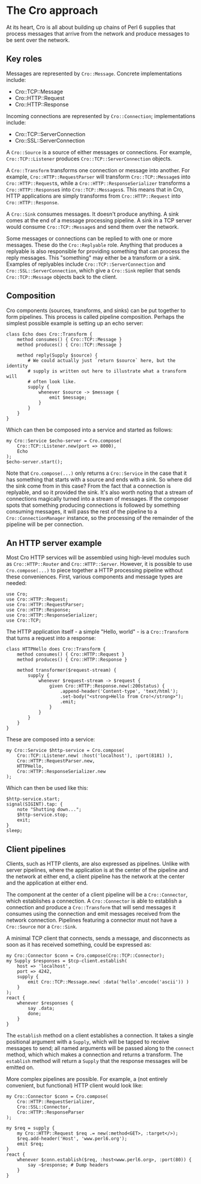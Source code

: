 # The Cro approach

At its heart, Cro is all about building up chains of Perl 6 supplies that
process messages that arrive from the network and produce messages to be sent
over the network.

## Key roles

Messages are represented by `Cro::Message`. Concrete implementations include:

* Cro::TCP::Message
* Cro::HTTP::Request
* Cro::HTTP::Response

Incoming connections are represented by `Cro::Connection`; implementations
include:

* Cro::TCP::ServerConnection
* Cro::SSL::ServerConnection

A `Cro::Source` is a source of either messages or connections. For example,
`Cro::TCP::Listener` produces `Cro::TCP::ServerConnection` objects.

A `Cro::Transform` transforms one connection or message into another. For
example, `Cro::HTTP::RequestParser` will transform `Cro::TCP::Message`s into
`Cro::HTTP::Request`s, while a `Cro::HTTP::ResponseSerializer` transforms a
`Cro::HTTP::Response`s into `Cro::TCP::Messages`s. This means that in Cro,
HTTP applications are simply transforms from `Cro::HTTP::Request` into
`Cro::HTTP::Response`.

A `Cro::Sink` consumes messages. It doesn't produce anything. A sink comes at
the end of a message processing pipeline. A sink in a TCP server would consume
`Cro::TCP::Message`s and send them over the network.

Some messages or connections can be replied to with one or more messages. These
do the `Cro::Replyable` role. Anything that produces a replyable is also
responsible for providing something that can process the reply messages. This
"something" may either be a transform or a sink. Examples of replyables include
`Cro::TCP::ServerConnection` and `Cro::SSL::ServerConnection`, which give a
`Cro::Sink` replier that sends `Cro::TCP::Message` objects back to the client.

## Composition

Cro components (sources, transforms, and sinks) can be put together to form
pipelines. This process is called pipeline composition. Perhaps the simplest
possible example is setting up an echo server:

```
class Echo does Cro::Transform {
    method consumes() { Cro::TCP::Message }
    method produces() { Cro::TCP::Message }

    method reply(Supply $source) {
        # We could actually just `return $source` here, but the identity
        # supply is written out here to illustrate what a transform will
        # often look like.
        supply {
            whenever $source -> $message {
                emit $message;
            }
        }
    }
}
```

Which can then be composed into a service and started as follows:

    my Cro::Service $echo-server = Cro.compose(
        Cro::TCP::Listener.new(port => 8000),
        Echo
    );
    $echo-server.start();

Note that `Cro.compose(...)` only returns a `Cro::Service` in the case that
it has something that starts with a source and ends with a sink. So where did
the sink come from in this case? From the fact that a connection is replyable,
and so it provided the sink. It's also worth noting that a stream of connections
magically turned into a stream of messages. If the composer spots that something
producing connections is followed by something consuming messages, it will
pass the rest of the pipeline to a `Cro::ConnectionManager` instance, so the
processing of the remainder of the pipeline will be per connection.

## An HTTP server example

Most Cro HTTP services will be assembled using high-level modules such as
`Cro::HTTP::Router` and `Cro::HTTP::Server`. However, it is possible to use
`Cro.compose(...)` to piece together a HTTP processing pipeline without these
conveniences. First, various components and message types are needed:

    use Cro;
    use Cro::HTTP::Request;
    use Cro::HTTP::RequestParser;
    use Cro::HTTP::Response;
    use Cro::HTTP::ResponseSerializer;
    use Cro::TCP;

The HTTP application itself - a simple "Hello, world" - is a `Cro::Transform`
that turns a request into a response:

```
class HTTPHello does Cro::Transform {
    method consumes() { Cro::HTTP::Request }
    method produces() { Cro::HTTP::Response }

    method transformer($request-stream) {
        supply {
            whenever $request-stream -> $request {
                given Cro::HTTP::Response.new(:200status) {
                    .append-header('Content-type', 'text/html');
                    .set-body("<strong>Hello from Cro!</strong>");
                    .emit;
                }
            }
        }
    }
}
```

These are composed into a service:

    my Cro::Service $http-service = Cro.compose(
        Cro::TCP::Listener.new( :host('localhost'), :port(8181) ),
        Cro::HTTP::RequestParser.new,
        HTTPHello,
        Cro::HTTP::ResponseSerializer.new
    );

Which can then be used like this:

    $http-service.start;
    signal(SIGINT).tap: {
        note "Shutting down...";
        $http-service.stop;
        exit;
    }
    sleep;

## Client pipelines

Clients, such as HTTP clients, are also expressed as pipelines. Unlike with
server pipelines, where the application is at the center of the pipeline and
the network at either end, a client pipeline has the network at the center and
the application at either end.

The component at the center of a client pipeline will be a `Cro::Connector`,
which establishes a connection. A `Cro::Connector` is able to establish a
connection and produce a `Cro::Transform` that will send messages it consumes
using the connection and emit messages received from the network connection.
Pipelines featuring a connector must not have a `Cro::Source` nor a
`Cro::Sink`.

A minimal TCP client that connects, sends a message, and disconnects as soon
as it has received something, could be expressed as:

    my Cro::Connector $conn = Cro.compose(Cro::TCP::Connector);
    my Supply $responses = $tcp-client.establish(
        host => 'localhost',
        port => 4242,
        supply {
            emit Cro::TCP::Message.new( :data('hello'.encode('ascii')) )
        }
    );
    react {
        whenever $responses {
            say .data;
            done;
        }
    }

The `establish` method on a client establishes a connection. It takes a single
positional argument with a `Supply`, which will be tapped to receive messages
to send; all named arguments will be passed along to the `connect` method,
which which makes a connection and returns a transform. The `establish` method
will return a `Supply` that the response messages will be emitted on.

More complex pipelines are possible. For example, a (not entirely convenient,
but functional) HTTP client would look like:

```
my Cro::Connector $conn = Cro.compose(
    Cro::HTTP::RequestSerializer,
    Cro::SSL::Connector,
    Cro::HTTP::ResponseParser
);

my $req = supply {
    my Cro::HTTP::Request $req .= new(:method<GET>, :target</>);
    $req.add-header('Host', 'www.perl6.org');
    emit $req;
}
react {
    whenever $conn.establish($req, :host<www.perl6.org>, :port(80)) {
        say ~$response; # Dump headers
    }
}
```

